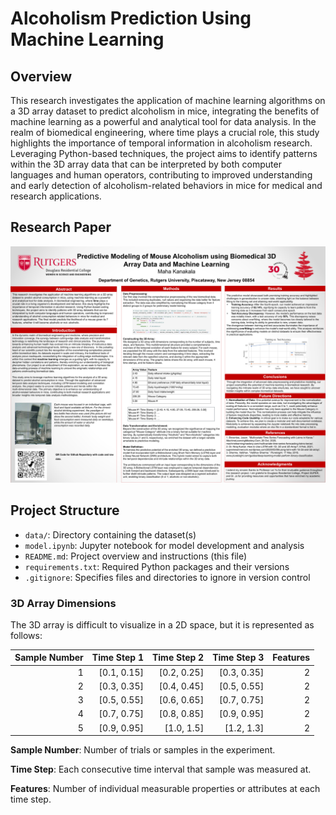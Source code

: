 # Alcoholism Prediction Using Machine Learning

## Overview

This research investigates the application of machine learning algorithms on a 3D array dataset to predict alcoholism in mice, integrating the benefits of machine learning as a powerful and analytical tool for data analysis. In the realm of biomedical engineering, where time plays a crucial role, this study highlights the importance of temporal information in alcoholism research. Leveraging Python-based techniques, the project aims to identify patterns within the 3D array data that can be interpreted by both computer languages and human operators, contributing to improved understanding and early detection of alcoholism-related behaviors in mice for medical and research applications.

## Research Paper

![Research Poster](https://github.com/mahakanakala/alcoholism-prediction-ml/raw/main/research_poster.png)

## Project Structure

- `data/`: Directory containing the dataset(s)
- `model.ipynb`: Jupyter notebook for model development and analysis
- `README.md`: Project overview and instructions (this file)
- `requirements.txt`: Required Python packages and their versions
- `.gitignore`: Specifies files and directories to ignore in version control

### 3D Array Dimensions

The 3D array is difficult to visualize in a 2D space, but it is represented as follows:

| Sample Number | Time Step 1 | Time Step 2 | Time Step 3 | Features |
|--------------:|------------:|------------:|------------:|---------:|
| 1             | [0.1, 0.15] | [0.2, 0.25] | [0.3, 0.35] | 2        |
| 2             | [0.3, 0.35] | [0.4, 0.45] | [0.5, 0.55] | 2        |
| 3             | [0.5, 0.55] | [0.6, 0.65] | [0.7, 0.75] | 2        |
| 4             | [0.7, 0.75] | [0.8, 0.85] | [0.9, 0.95] | 2        |
| 5             | [0.9, 0.95] | [1.0, 1.5]  | [1.2, 1.3]  | 2        |

**Sample Number**: Number of trials or samples in the experiment.

**Time Step**: Each consecutive time interval that sample was measured at.

**Features**: Number of individual measurable properties or attributes at each time step.
